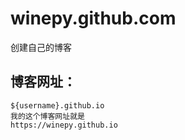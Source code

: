 # winepy.github.com
创建自己的博客

## 博客网址：
```
${username}.github.io
我的这个博客网址就是
https://winepy.github.io
```
